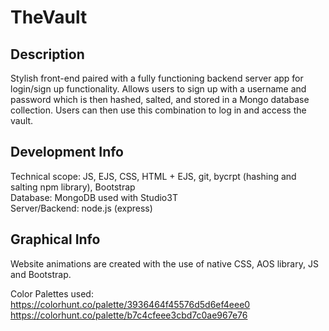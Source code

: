# TheVault

<h2> Description </h2>
Stylish front-end paired with a fully functioning backend server app for login/sign up functionality.
Allows users to sign up with a username and password which is then hashed, salted, and stored in a Mongo database collection.
Users can then use this combination to log in and access the vault. 


<h2>Development Info</h2>
Technical scope: JS, EJS, CSS, HTML + EJS, git, bycrpt (hashing and salting npm library), Bootstrap <br>
Database: MongoDB used with Studio3T <br>
Server/Backend: node.js (express) <br>

<h2>Graphical Info</h2>

Website animations are created with the use of native CSS, AOS library, JS and Bootstrap. <br>

Color Palettes used: <br>
https://colorhunt.co/palette/3936464f45576d5d6ef4eee0  <br>
https://colorhunt.co/palette/b7c4cfeee3cbd7c0ae967e76
